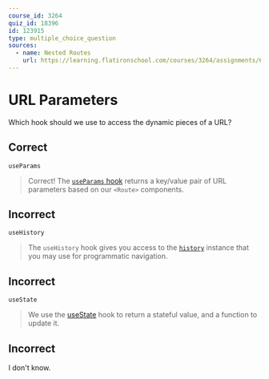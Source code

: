 ```yaml
---
course_id: 3264
quiz_id: 18396
id: 123915
type: multiple_choice_question
sources:
  - name: Nested Routes
    url: https://learning.flatironschool.com/courses/3264/assignments/68055
---
```


# URL Parameters

Which hook should we use to access the dynamic pieces of a URL?

## Correct

`useParams`

> Correct! The
> [`useParams` hook](https://reactrouter.com/web/api/Hooks/useparams) returns a
> key/value pair of URL parameters based on our `<Route>` components.

## Incorrect

`useHistory`

> The `useHistory` hook gives you access to the
> [`history`](https://reactrouter.com/web/api/history) instance that you may use
> for programmatic navigation.

## Incorrect

`useState`

> We use the [useState](https://reactjs.org/docs/hooks-reference.html#usestate)
> hook to return a stateful value, and a function to update it.

## Incorrect

I don't know.
